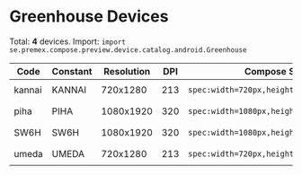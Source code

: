 # Greenhouse Devices

Total: **4** devices. Import: `import se.premex.compose.preview.device.catalog.android.Greenhouse`

| Code | Constant | Resolution | DPI | Compose Spec | Preview Usage |
|------|----------|------------|-----|-------------|---------------|
| kannai | KANNAI | 720x1280 | 213 | `spec:width=720px,height=1280px,dpi=213` | `@Preview(device = Greenhouse.KANNAI)` |
| piha | PIHA | 1080x1920 | 320 | `spec:width=1080px,height=1920px,dpi=320` | `@Preview(device = Greenhouse.PIHA)` |
| SW6H | SW6H | 1080x1920 | 320 | `spec:width=1080px,height=1920px,dpi=320` | `@Preview(device = Greenhouse.SW6H)` |
| umeda | UMEDA | 720x1280 | 213 | `spec:width=720px,height=1280px,dpi=213` | `@Preview(device = Greenhouse.UMEDA)` |

<!-- Generated automatically. Do not edit manually. -->
